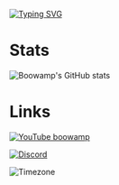 [![Typing SVG](https://readme-typing-svg.demolab.com?font=Fira+Code&pause=1000&color=7F009C&random=false&width=435&lines=Welcome+To+My+Profile)](https://git.io/typing-svg)

# Stats


![Boowamp's GitHub stats](https://github-readme-stats.vercel.app/api?username=boowampp&show_icons=true&theme=radical)


# Links


[![YouTube boowamp](https://img.shields.io/badge/YouTube-Channel-red?style=for-the-badge&logo=youtube&logoColor=white)](https://www.youtube.com/channel/UCHh0D97D0U36fTbR0-BC-Gw)


[![Discord](https://img.shields.io/badge/Discord-boowamp-7289DA?style=for-the-badge&logo=discord&logoColor=white)](https://discord.com/users/842566547389153300)


![Timezone](https://img.shields.io/badge/Time%20in%20UK-GMT%2B0-green?style=for-the-badge)
